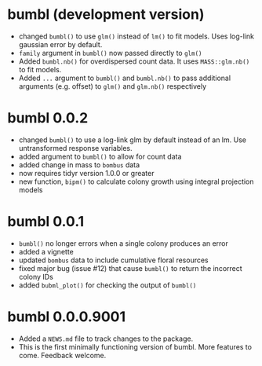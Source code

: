 # bumbl (development version)
* changed `bumbl()` to use `glm()` instead of `lm()` to fit models.  Uses log-link gaussian error by default.
* `family` argument in `bumbl()` now passed directly to `glm()`
* Added `bumbl.nb()`  for overdispersed count data.  It uses `MASS::glm.nb()` to fit models.
* Added `...` argument to `bumbl()` and `bumbl.nb()` to pass additional arguments (e.g. offset) to `glm()` and `glm.nb()` respectively

# bumbl 0.0.2
* changed `bumbl()` to use a log-link glm by default instead of an lm.  Use untransformed response variables.
* added argument to `bumbl()` to allow for count data
* added change in mass to `bombus` data
* now requires tidyr version 1.0.0 or greater
* new function, `bipm()` to calculate colony growth using integral projection models


# bumbl 0.0.1
* `bumbl()` no longer errors when a single colony produces an error
* added a vignette
* updated `bombus` data to include cumulative floral resources
* fixed major bug (issue #12) that cause `bumbl()` to return the incorrect colony IDs
* added `bubml_plot()` for checking the output of `bumbl()`

# bumbl 0.0.0.9001

* Added a `NEWS.md` file to track changes to the package.
* This is the first minimally functioning version of bumbl.  More features to come.  Feedback welcome.

